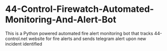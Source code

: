 # 44-Control-Firewatch-Automated-Monitoring-And-Alert-Bot
This is a Python powered automated fire alert monitoring bot that tracks 44-control.net website for fire alerts and sends telegram alert upon new incident identified
